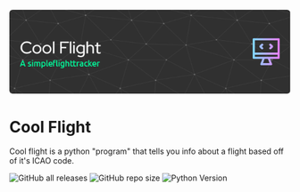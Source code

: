 ![Logo](github-header-image.png)

# Cool Flight

Cool flight is a python "program" that tells you info about a flight based off of it's ICAO code.

![GitHub all releases](https://img.shields.io/github/downloads/Iwertyuiop123653/Cool-flight/total?style=for-the-badge)
![GitHub repo size](https://img.shields.io/github/repo-size/Iwertyuiop123653/Cool-flight?style=for-the-badge)
![Python Version](https://img.shields.io/badge/python%20version-3.8-pee?style=for-the-badge)
